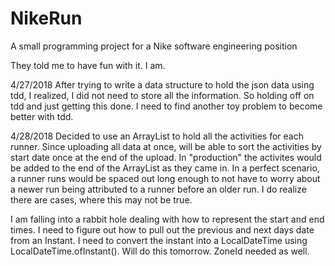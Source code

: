# NikeRun
A small programming project for a Nike software engineering position

They told me to have fun with it.  I am.

4/27/2018
After trying to write a data structure to hold the json data using tdd, I realized, I did not need to store all the information.  So holding off on tdd and just getting this done.  I need to find another toy problem to become better with tdd.

4/28/2018
Decided to use an ArrayList to hold all the activities for each runner.  Since uploading all data at once, will be able to sort the activities by start date once at the end of the upload.  In "production" the activites would be added to the end of the ArrayList as they came in.  In a perfect scenario, a runner runs would be spaced out long enough to not have to worry about a newer run being attributed to a runner before an older run.  I do realize there are cases, where this may not be true.

I am falling into a rabbit hole dealing with how to represent the start and end times.  I need to figure out how to pull out the previous and next days date from an Instant.  I need to convert the instant into a LocalDateTime using LocalDateTime.ofInstant().  Will do this tomorrow.  ZoneId needed as well.
